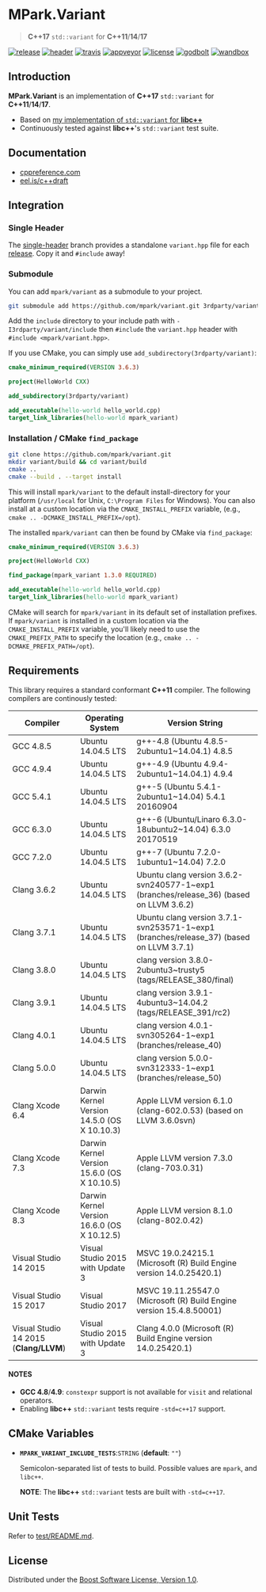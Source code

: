 # MPark.Variant

> __C++17__ `std::variant` for __C++11__/__14__/__17__

[![release][badge.release]][release]
[![header][badge.header]][header]
[![travis][badge.travis]][travis]
[![appveyor][badge.appveyor]][appveyor]
[![license][badge.license]][license]
[![godbolt][badge.godbolt]][godbolt]
[![wandbox][badge.wandbox]][wandbox]

[badge.release]: https://img.shields.io/github/release/mpark/variant.svg
[badge.header]: https://img.shields.io/badge/single%20header-master-blue.svg
[badge.travis]: https://travis-ci.org/mpark/variant.svg?branch=master
[badge.appveyor]: https://ci.appveyor.com/api/projects/status/github/mpark/variant?branch=master&svg=true
[badge.license]: https://img.shields.io/badge/license-boost-blue.svg
[badge.godbolt]: https://img.shields.io/badge/try%20it-on%20godbolt-222266.svg
[badge.wandbox]: https://img.shields.io/badge/try%20it-on%20wandbox-5cb85c.svg

[release]: https://github.com/mpark/variant/releases/latest
[header]: https://github.com/mpark/variant/blob/single-header/master/variant.hpp
[travis]: https://travis-ci.org/mpark/variant
[appveyor]: https://ci.appveyor.com/project/mpark/variant
[license]: https://github.com/mpark/variant/blob/master/LICENSE.md
[godbolt]: https://godbolt.org/g/1qYDAK
[wandbox]: https://wandbox.org/permlink/QV3gZ2KQQNwgoFIB

## Introduction

__MPark.Variant__ is an implementation of __C++17__ `std::variant` for __C++11__/__14__/__17__.

  - Based on [my implementation of `std::variant` for __libc++__][libcxx-impl]
  - Continuously tested against __libc++__'s `std::variant` test suite.

[libcxx-impl]: https://reviews.llvm.org/rL288547

## Documentation

  - [cppreference.com](http://en.cppreference.com/w/cpp/utility/variant)
  - [eel.is/c++draft](http://eel.is/c++draft/variant)

## Integration

### Single Header

The [single-header] branch provides a standalone `variant.hpp`
file for each [release](https://github.com/mpark/variant/releases).
Copy it and `#include` away!

[single-header]: https://github.com/mpark/variant/tree/single-header

### Submodule

You can add `mpark/variant` as a submodule to your project.

```bash
git submodule add https://github.com/mpark/variant.git 3rdparty/variant
```

Add the `include` directory to your include path with
`-I3rdparty/variant/include` then `#include` the `variant.hpp` header
with `#include <mpark/variant.hpp>`.

If you use CMake, you can simply use `add_subdirectory(3rdparty/variant)`:

```cmake
cmake_minimum_required(VERSION 3.6.3)

project(HelloWorld CXX)

add_subdirectory(3rdparty/variant)

add_executable(hello-world hello_world.cpp)
target_link_libraries(hello-world mpark_variant)
```

### Installation / CMake `find_package`

```bash
git clone https://github.com/mpark/variant.git
mkdir variant/build && cd variant/build
cmake ..
cmake --build . --target install
```

This will install `mpark/variant` to the default install-directory for
your platform (`/usr/local` for Unix, `C:\Program Files` for Windows).
You can also install at a custom location via the `CMAKE_INSTALL_PREFIX`
variable, (e.g., `cmake .. -DCMAKE_INSTALL_PREFIX=/opt`).

The installed `mpark/variant` can then be found by CMake via `find_package`:

```cmake
cmake_minimum_required(VERSION 3.6.3)

project(HelloWorld CXX)

find_package(mpark_variant 1.3.0 REQUIRED)

add_executable(hello-world hello_world.cpp)
target_link_libraries(hello-world mpark_variant)
```

CMake will search for `mpark/variant` in its default set of
installation prefixes. If `mpark/variant` is installed in
a custom location via the `CMAKE_INSTALL_PREFIX` variable,
you'll likely need to use the `CMAKE_PREFIX_PATH` to specify
the location (e.g., `cmake .. -DCMAKE_PREFIX_PATH=/opt`).

## Requirements

This library requires a standard conformant __C++11__ compiler.
The following compilers are continously tested:

| Compiler                               | Operating System                            | Version String                                                                             |
| -------------------------------------- | ------------------------------------------- | ------------------------------------------------------------------------------------------ |
| GCC 4.8.5                              | Ubuntu 14.04.5 LTS                          | g++-4.8 (Ubuntu 4.8.5-2ubuntu1~14.04.1) 4.8.5                                              |
| GCC 4.9.4                              | Ubuntu 14.04.5 LTS                          | g++-4.9 (Ubuntu 4.9.4-2ubuntu1~14.04.1) 4.9.4                                              |
| GCC 5.4.1                              | Ubuntu 14.04.5 LTS                          | g++-5 (Ubuntu 5.4.1-2ubuntu1~14.04) 5.4.1 20160904                                         |
| GCC 6.3.0                              | Ubuntu 14.04.5 LTS                          | g++-6 (Ubuntu/Linaro 6.3.0-18ubuntu2~14.04) 6.3.0 20170519                                 |
| GCC 7.2.0                              | Ubuntu 14.04.5 LTS                          | g++-7 (Ubuntu 7.2.0-1ubuntu1~14.04) 7.2.0                                                  |
| Clang 3.6.2                            | Ubuntu 14.04.5 LTS                          | Ubuntu clang version 3.6.2-svn240577-1~exp1 (branches/release_36) (based on LLVM 3.6.2)    |
| Clang 3.7.1                            | Ubuntu 14.04.5 LTS                          | Ubuntu clang version 3.7.1-svn253571-1~exp1 (branches/release_37) (based on LLVM 3.7.1)    |
| Clang 3.8.0                            | Ubuntu 14.04.5 LTS                          | clang version 3.8.0-2ubuntu3~trusty5 (tags/RELEASE_380/final)                              |
| Clang 3.9.1                            | Ubuntu 14.04.5 LTS                          | clang version 3.9.1-4ubuntu3~14.04.2 (tags/RELEASE_391/rc2)                                |
| Clang 4.0.1                            | Ubuntu 14.04.5 LTS                          | clang version 4.0.1-svn305264-1~exp1 (branches/release_40)                                 |
| Clang 5.0.0                            | Ubuntu 14.04.5 LTS                          | clang version 5.0.0-svn312333-1~exp1 (branches/release_50)                                 |
| Clang Xcode 6.4                        | Darwin Kernel Version 14.5.0 (OS X 10.10.3) | Apple LLVM version 6.1.0 (clang-602.0.53) (based on LLVM 3.6.0svn)                         |
| Clang Xcode 7.3                        | Darwin Kernel Version 15.6.0 (OS X 10.10.5) | Apple LLVM version 7.3.0 (clang-703.0.31)                                                  |
| Clang Xcode 8.3                        | Darwin Kernel Version 16.6.0 (OS X 10.12.5) | Apple LLVM version 8.1.0 (clang-802.0.42)                                                  |
| Visual Studio 14 2015                  | Visual Studio 2015 with Update 3            | MSVC 19.0.24215.1  (Microsoft (R) Build Engine version 14.0.25420.1)                       |
| Visual Studio 15 2017                  | Visual Studio 2017                          | MSVC 19.11.25547.0 (Microsoft (R) Build Engine version 15.4.8.50001)                       |
| Visual Studio 14 2015 (__Clang/LLVM__) | Visual Studio 2015 with Update 3            | Clang 4.0.0        (Microsoft (R) Build Engine version 14.0.25420.1)                       |

#### NOTES
  - __GCC 4.8__/__4.9__: `constexpr` support is not available for `visit` and relational operators.
  - Enabling __libc++__ `std::variant` tests require `-std=c++17` support.

## CMake Variables

  -  __`MPARK_VARIANT_INCLUDE_TESTS`__:`STRING` (__default__: `""`)

     Semicolon-separated list of tests to build.
     Possible values are `mpark`, and `libc++`.

     __NOTE__: The __libc++__ `std::variant` tests are built with `-std=c++17`.

## Unit Tests

Refer to [test/README.md](test/README.md).

## License

Distributed under the [Boost Software License, Version 1.0](LICENSE.md).
